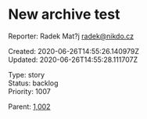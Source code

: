 # New archive test

Reporter: Radek Mat?j <radek@nikdo.cz>  

Created: 2020-06-26T14:55:26.140979Z  
Updated: 2020-06-26T14:55:28.111707Z

Type: story  
Status: backlog  
Priority: 1007

Parent: [1,002](1,002.md "This is another subtask")
